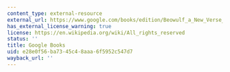```yaml
---
content_type: external-resource
external_url: https://www.google.com/books/edition/Beowulf_a_New_Verse_Translation_Bilingua/m-7crEM3A0AC?hl=en&gbpv=1
has_external_license_warning: true
license: https://en.wikipedia.org/wiki/All_rights_reserved
status: ''
title: Google Books
uid: e28e0f56-ba73-45c4-8aaa-6f5952c547d7
wayback_url: ''
---
```

